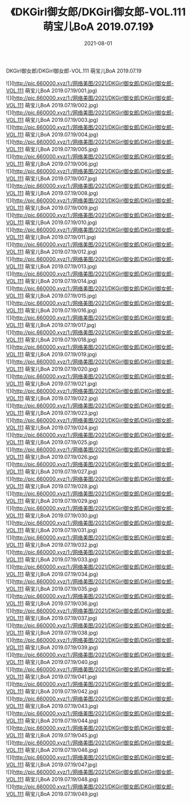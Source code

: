 ﻿---
layout: post
title:  《DKGirl御女郎/DKGirl御女郎-VOL.111 萌宝儿BoA 2019.07.19》
date:   2021-08-01
img: http://pic.660000.xyz/1:/网络美图/2021/DKGirl御女郎/DKGirl御女郎-VOL.111 萌宝儿BoA 2019.07.19/000.jpg
categories: [美女, 清纯, 唯美]
---

DKGirl御女郎/DKGirl御女郎-VOL.111 萌宝儿BoA 2019.07.19

 ![](http://pic.660000.xyz/1:/网络美图/2021/DKGirl御女郎/DKGirl御女郎-VOL.111 萌宝儿BoA 2019.07.19/001.jpg) <br>![](http://pic.660000.xyz/1:/网络美图/2021/DKGirl御女郎/DKGirl御女郎-VOL.111 萌宝儿BoA 2019.07.19/002.jpg) <br>![](http://pic.660000.xyz/1:/网络美图/2021/DKGirl御女郎/DKGirl御女郎-VOL.111 萌宝儿BoA 2019.07.19/003.jpg) <br>![](http://pic.660000.xyz/1:/网络美图/2021/DKGirl御女郎/DKGirl御女郎-VOL.111 萌宝儿BoA 2019.07.19/004.jpg) <br>![](http://pic.660000.xyz/1:/网络美图/2021/DKGirl御女郎/DKGirl御女郎-VOL.111 萌宝儿BoA 2019.07.19/005.jpg) <br>![](http://pic.660000.xyz/1:/网络美图/2021/DKGirl御女郎/DKGirl御女郎-VOL.111 萌宝儿BoA 2019.07.19/006.jpg) <br>![](http://pic.660000.xyz/1:/网络美图/2021/DKGirl御女郎/DKGirl御女郎-VOL.111 萌宝儿BoA 2019.07.19/007.jpg) <br>![](http://pic.660000.xyz/1:/网络美图/2021/DKGirl御女郎/DKGirl御女郎-VOL.111 萌宝儿BoA 2019.07.19/008.jpg) <br>![](http://pic.660000.xyz/1:/网络美图/2021/DKGirl御女郎/DKGirl御女郎-VOL.111 萌宝儿BoA 2019.07.19/009.jpg) <br>![](http://pic.660000.xyz/1:/网络美图/2021/DKGirl御女郎/DKGirl御女郎-VOL.111 萌宝儿BoA 2019.07.19/010.jpg) <br>![](http://pic.660000.xyz/1:/网络美图/2021/DKGirl御女郎/DKGirl御女郎-VOL.111 萌宝儿BoA 2019.07.19/011.jpg) <br>![](http://pic.660000.xyz/1:/网络美图/2021/DKGirl御女郎/DKGirl御女郎-VOL.111 萌宝儿BoA 2019.07.19/012.jpg) <br>![](http://pic.660000.xyz/1:/网络美图/2021/DKGirl御女郎/DKGirl御女郎-VOL.111 萌宝儿BoA 2019.07.19/013.jpg) <br>![](http://pic.660000.xyz/1:/网络美图/2021/DKGirl御女郎/DKGirl御女郎-VOL.111 萌宝儿BoA 2019.07.19/014.jpg) <br>![](http://pic.660000.xyz/1:/网络美图/2021/DKGirl御女郎/DKGirl御女郎-VOL.111 萌宝儿BoA 2019.07.19/015.jpg) <br>![](http://pic.660000.xyz/1:/网络美图/2021/DKGirl御女郎/DKGirl御女郎-VOL.111 萌宝儿BoA 2019.07.19/016.jpg) <br>![](http://pic.660000.xyz/1:/网络美图/2021/DKGirl御女郎/DKGirl御女郎-VOL.111 萌宝儿BoA 2019.07.19/017.jpg) <br>![](http://pic.660000.xyz/1:/网络美图/2021/DKGirl御女郎/DKGirl御女郎-VOL.111 萌宝儿BoA 2019.07.19/018.jpg) <br>![](http://pic.660000.xyz/1:/网络美图/2021/DKGirl御女郎/DKGirl御女郎-VOL.111 萌宝儿BoA 2019.07.19/019.jpg) <br>![](http://pic.660000.xyz/1:/网络美图/2021/DKGirl御女郎/DKGirl御女郎-VOL.111 萌宝儿BoA 2019.07.19/020.jpg) <br>![](http://pic.660000.xyz/1:/网络美图/2021/DKGirl御女郎/DKGirl御女郎-VOL.111 萌宝儿BoA 2019.07.19/021.jpg) <br>![](http://pic.660000.xyz/1:/网络美图/2021/DKGirl御女郎/DKGirl御女郎-VOL.111 萌宝儿BoA 2019.07.19/022.jpg) <br>![](http://pic.660000.xyz/1:/网络美图/2021/DKGirl御女郎/DKGirl御女郎-VOL.111 萌宝儿BoA 2019.07.19/023.jpg) <br>![](http://pic.660000.xyz/1:/网络美图/2021/DKGirl御女郎/DKGirl御女郎-VOL.111 萌宝儿BoA 2019.07.19/024.jpg) <br>![](http://pic.660000.xyz/1:/网络美图/2021/DKGirl御女郎/DKGirl御女郎-VOL.111 萌宝儿BoA 2019.07.19/025.jpg) <br>![](http://pic.660000.xyz/1:/网络美图/2021/DKGirl御女郎/DKGirl御女郎-VOL.111 萌宝儿BoA 2019.07.19/026.jpg) <br>![](http://pic.660000.xyz/1:/网络美图/2021/DKGirl御女郎/DKGirl御女郎-VOL.111 萌宝儿BoA 2019.07.19/027.jpg) <br>![](http://pic.660000.xyz/1:/网络美图/2021/DKGirl御女郎/DKGirl御女郎-VOL.111 萌宝儿BoA 2019.07.19/028.jpg) <br>![](http://pic.660000.xyz/1:/网络美图/2021/DKGirl御女郎/DKGirl御女郎-VOL.111 萌宝儿BoA 2019.07.19/029.jpg) <br>![](http://pic.660000.xyz/1:/网络美图/2021/DKGirl御女郎/DKGirl御女郎-VOL.111 萌宝儿BoA 2019.07.19/030.jpg) <br>![](http://pic.660000.xyz/1:/网络美图/2021/DKGirl御女郎/DKGirl御女郎-VOL.111 萌宝儿BoA 2019.07.19/031.jpg) <br>![](http://pic.660000.xyz/1:/网络美图/2021/DKGirl御女郎/DKGirl御女郎-VOL.111 萌宝儿BoA 2019.07.19/032.jpg) <br>![](http://pic.660000.xyz/1:/网络美图/2021/DKGirl御女郎/DKGirl御女郎-VOL.111 萌宝儿BoA 2019.07.19/033.jpg) <br>![](http://pic.660000.xyz/1:/网络美图/2021/DKGirl御女郎/DKGirl御女郎-VOL.111 萌宝儿BoA 2019.07.19/034.jpg) <br>![](http://pic.660000.xyz/1:/网络美图/2021/DKGirl御女郎/DKGirl御女郎-VOL.111 萌宝儿BoA 2019.07.19/035.jpg) <br>![](http://pic.660000.xyz/1:/网络美图/2021/DKGirl御女郎/DKGirl御女郎-VOL.111 萌宝儿BoA 2019.07.19/036.jpg) <br>![](http://pic.660000.xyz/1:/网络美图/2021/DKGirl御女郎/DKGirl御女郎-VOL.111 萌宝儿BoA 2019.07.19/037.jpg) <br>![](http://pic.660000.xyz/1:/网络美图/2021/DKGirl御女郎/DKGirl御女郎-VOL.111 萌宝儿BoA 2019.07.19/038.jpg) <br>![](http://pic.660000.xyz/1:/网络美图/2021/DKGirl御女郎/DKGirl御女郎-VOL.111 萌宝儿BoA 2019.07.19/039.jpg) <br>![](http://pic.660000.xyz/1:/网络美图/2021/DKGirl御女郎/DKGirl御女郎-VOL.111 萌宝儿BoA 2019.07.19/040.jpg) <br>![](http://pic.660000.xyz/1:/网络美图/2021/DKGirl御女郎/DKGirl御女郎-VOL.111 萌宝儿BoA 2019.07.19/041.jpg) <br>![](http://pic.660000.xyz/1:/网络美图/2021/DKGirl御女郎/DKGirl御女郎-VOL.111 萌宝儿BoA 2019.07.19/042.jpg) <br>![](http://pic.660000.xyz/1:/网络美图/2021/DKGirl御女郎/DKGirl御女郎-VOL.111 萌宝儿BoA 2019.07.19/043.jpg) <br>![](http://pic.660000.xyz/1:/网络美图/2021/DKGirl御女郎/DKGirl御女郎-VOL.111 萌宝儿BoA 2019.07.19/044.jpg) <br>![](http://pic.660000.xyz/1:/网络美图/2021/DKGirl御女郎/DKGirl御女郎-VOL.111 萌宝儿BoA 2019.07.19/045.jpg) <br>![](http://pic.660000.xyz/1:/网络美图/2021/DKGirl御女郎/DKGirl御女郎-VOL.111 萌宝儿BoA 2019.07.19/046.jpg) <br>![](http://pic.660000.xyz/1:/网络美图/2021/DKGirl御女郎/DKGirl御女郎-VOL.111 萌宝儿BoA 2019.07.19/047.jpg) <br>![](http://pic.660000.xyz/1:/网络美图/2021/DKGirl御女郎/DKGirl御女郎-VOL.111 萌宝儿BoA 2019.07.19/048.jpg) <br>![](http://pic.660000.xyz/1:/网络美图/2021/DKGirl御女郎/DKGirl御女郎-VOL.111 萌宝儿BoA 2019.07.19/049.jpg) <br>